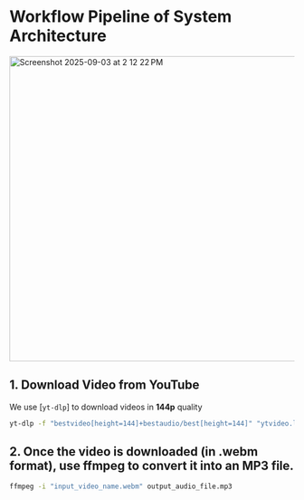 # Workflow Pipeline of System Architecture
<img width="1310" height="539" alt="Screenshot 2025-09-03 at 2 12 22 PM" src="https://github.com/user-attachments/assets/1fb8ccc3-bee6-41be-a1ac-1acd0f6078f2" />

## 1. Download Video from YouTube
We use [`yt-dlp`] to download videos in **144p** quality 

```bash
yt-dlp -f "bestvideo[height=144]+bestaudio/best[height=144]" "ytvideo.link"
```



## 2. Once the video is downloaded (in .webm format), use ffmpeg to convert it into an MP3 file.

```bash
ffmpeg -i "input_video_name.webm" output_audio_file.mp3
```
